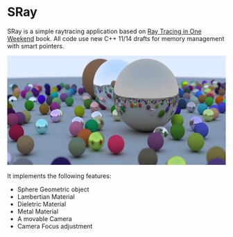 # SRay
SRay is a simple raytracing application based on [Ray Tracing in One Weekend](https://www.amazon.com/Ray-Tracing-Weekend-Minibooks-Book-ebook/dp/B01B5AODD8) book. All code use new C++ 11/14 drafts for memory management with smart pointers.

![Image processed with 100 samples](images/goodsample-2.png)

It implements the following features:

* Sphere Geometric object
* Lambertian Material
* Dieletric Material
* Metal Material
* A movable Camera
* Camera Focus adjustment 
